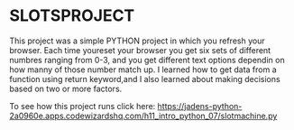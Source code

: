 # SLOTSPROJECT
This project was a simple PYTHON project in which you refresh your browser. Each time youreset your browser you get six sets of different numbres ranging from 0-3, and you get different text options dependin on how manny of those number match up. I learned  how to get data from a function using return keyword,and I also learned about making decisions based on two or more factors.

To see how this project runs click here: https://jadens-python-2a0960e.apps.codewizardshq.com/h11_intro_python_07/slotmachine.py

